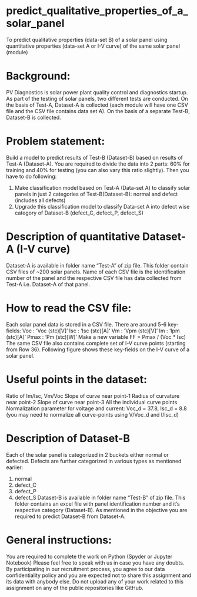 # predict_qualitative_properties_of_a_solar_panel

To predict qualitative properties (data-set B) of a solar panel using quantitative properties (data-set A or I-V curve) of the same solar panel (module)

# Background: 
PV Diagnostics is solar power plant quality control and diagnostics startup. As part of the testing of solar panels, two different tests are conducted. On the basis of Test-A, Dataset-A is collected (each module will have one CSV file and the CSV file contains data set A). On the basis of a separate Test-B, Dataset-B is collected.

# Problem statement: 
Build a model to predict results of Test-B (Dataset-B) based on results of Test-A (Dataset-A). You are required to divide the data into 2 parts: 60% for training and 40% for testing (you can also vary this ratio slightly). Then you have to do following:
1. Make classification model based on Test-A (Data-set A) to classify solar panels in just 2 categories of Test-B(Dataset-B): normal and defect (includes all defects)
2. Upgrade this classification model to classify Data-set A into defect wise category of Dataset-B (defect_C, defect_P, defect_S)

# Description of quantitative Dataset-A (I-V curve)
Dataset-A is available in folder name “Test-A” of zip file. This folder contain CSV files of ~200 solar panels. Name of each CSV file is the identification number of the panel and the respective CSV file has data collected from Test-A i.e. Dataset-A of that panel.

# How to read the CSV file:
Each solar panel data is stored in a CSV file. There are around 5-6 key-fields:
Voc : ‘Voc (stc)[V]’
Isc : ‘Isc (stc)[A]’
Vm : ‘Vpm (stc)[V]’
Im : ‘Ipm (stc)[A]’
Pmax : ‘Pm (stc)[W]’
Make a new variable FF = Pmax / (Voc * Isc)
The same CSV file also contains complete set of I-V curve points (starting from Row 36). Following figure shows these key-fields on the I-V curve of a solar panel.


# Useful points in the dataset:
Ratio of Im/Isc, Vm/Voc
Slope of curve near point-1
Radius of curvature near point-2
Slope of curve near point-3
All the individual curve points
Normalization parameter for voltage and current: Voc_d = 37.8, Isc_d = 8.8 (you may need to normalize all curve-points using V/Voc_d and I/Isc_d)

# Description of Dataset-B
Each of the solar panel is categorized in 2 buckets either normal or defected. Defects are further categorized in various types as mentioned earlier:
1. normal
2. defect_C
3. defect_P
4. defect_S
Dataset-B is available in folder name “Test-B” of zip file. This folder contains an excel file with panel identification number and it’s respective category (Dataset-B).
As mentioned in the objective you are required to predict Dataset-B from Dataset-A.

# General instructions:
You are required to complete the work on Python (Spyder or Jupyter Notebook)
Please feel free to speak with us in case you have any doubts.
By participating in our recruitment process, you agree to our data confidentiality policy and you are expected not to share this assignment and its data with anybody else.
Do not upload any of your work related to this assignment on any of the public repositories like GitHub.


